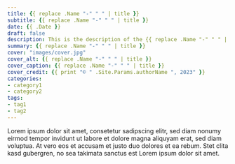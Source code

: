 ```yaml
---
title: {{ replace .Name "-" " " | title }}
subtitle: {{ replace .Name "-" " " | title }}
date: {{ .Date }}
draft: false
description: This is the description of the {{ replace .Name "-" " " | title }} post
summary: {{ replace .Name "-" " " | title }}
cover: "images/cover.jpg"
cover_alt: {{ replace .Name "-" " " | title }}
cover_caption: {{ replace .Name "-" " " | title }}
cover_credit: {{ print "© " .Site.Params.authorName ", 2023" }}
categories:
- category1
- category2
tags:
- tag1
- tag2
---
```

Lorem ipsum dolor sit amet, consetetur sadipscing elitr, sed diam nonumy eirmod tempor invidunt ut labore et dolore magna aliquyam erat, sed diam voluptua. At vero eos et accusam et justo duo dolores et ea rebum. Stet clita kasd gubergren, no sea takimata sanctus est Lorem ipsum dolor sit amet.
